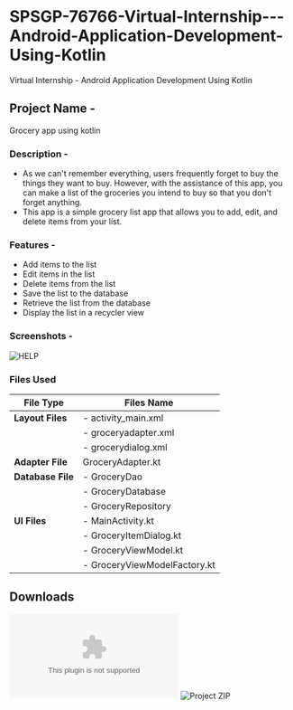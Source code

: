 # SPSGP-76766-Virtual-Internship---Android-Application-Development-Using-Kotlin
Virtual Internship - Android Application Development Using Kotlin

## **Project Name -** 
Grocery app using kotlin
### **Description -** 
- As we can't remember everything, users frequently forget to buy the things they want to buy. However, with the assistance of this app, you can make a list of the groceries you intend to buy so that you don't forget anything.
- This app is a simple grocery list app that allows you to add, edit, and delete items from your list. 

### **Features -**
- Add items to the list
- Edit items in the list
- Delete items from the list
- Save the list to the database
- Retrieve the list from the database
- Display the list in a recycler view

### **Screenshots -**
![HELP](https://github.com/smartinternz02/SPSGP-76766-Virtual-Internship---Android-Application-Development-Using-Kotlin/blob/main/Grocery_App/OUTPUT/Demo/Help.png)

### Files Used

| **File Type** | **Files Name** |
| ----------- | ----------- |
| **Layout Files** | - activity_main.xml |
| | - groceryadapter.xml |
| | - grocerydialog.xml |
| **Adapter File** | GroceryAdapter.kt |
| **Database File** | - GroceryDao |
| | - GroceryDatabase |
| | - GroceryRepository |
| **UI Files** |- MainActivity.kt | 
| | - GroceryItemDialog.kt |
| | - GroceryViewModel.kt |
| | - GroceryViewModelFactory.kt |


## Downloads
![Grocery APK](https://github.com/smartinternz02/SPSGP-76766-Virtual-Internship---Android-Application-Development-Using-Kotlin/blob/main/Grocery_App/OUTPUT/APK/Grocery%20App.apk)
![Project ZIP]()